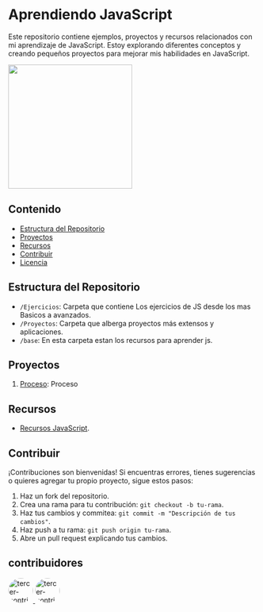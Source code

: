 # Aprendiendo JavaScript

Este repositorio contiene ejemplos, proyectos y recursos relacionados con mi aprendizaje de JavaScript. Estoy explorando diferentes conceptos y creando pequeños proyectos para mejorar mis habilidades en JavaScript.


<img src='https://cdn.discordapp.com/attachments/1195266692079681557/1196294431159095316/Unofficial_JavaScript_logo_2.svg.png?ex=65b71b02&is=65a4a602&hm=38d5ab1c653dfa913d7bade1b179facf0f1c25e1c427a7cd9828ebd55375c16f&' width="250">





## Contenido

- [Estructura del Repositorio](#estructura-del-repositorio)
- [Proyectos](#proyectos)
- [Recursos](#recursos)
- [Contribuir](#contribuir)
- [Licencia](#licencia)

## Estructura del Repositorio

- `/Ejercicios`: Carpeta que contiene Los ejercicios de JS desde los mas Basicos a avanzados.
- `/Proyectos`: Carpeta que alberga proyectos más extensos y aplicaciones.
- `/base`: En esta carpeta estan los recursos para aprender js.

## Proyectos

1. [Proceso](/proyectos/proyecto1): Proceso

## Recursos

- [Recursos JavaScript](/base/).


## Contribuir

¡Contribuciones son bienvenidas! Si encuentras errores, tienes sugerencias o quieres agregar tu propio proyecto, sigue estos pasos:

1. Haz un fork del repositorio.
2. Crea una rama para tu contribución: `git checkout -b tu-rama`.
3. Haz tus cambios y commitea: `git commit -m "Descripción de tus cambios"`.
4. Haz push a tu rama: `git push origin tu-rama`.
5. Abre un pull request explicando tus cambios.

## contribuidores

<a href="https://github.com/Sherklan12e">
  <img src="https://github.com/Sherklan12e.png" alt="tercer-contribuidor" width="50" style="border-radius: 50%;">
</a>
<a href="https://github.com/123PaulGrillo">
  <img src="https://github.com/123PaulGrillo.png" alt="tercer-contribuidor" width="50" style="border-radius: 50%;">
</a>




